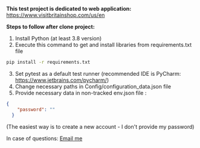 **This test project is dedicated to web application:** <https://www.visitbritainshop.com/us/en>

**Steps to follow after clone project:**
1. Install Python (at least 3.8 version)
2. Execute this command to get and install libraries from requirements.txt file
```bash
pip install -r requirements.txt
```
3. Set pytest as a default test runner (recommended IDE is PyCharm: <https://www.jetbrains.com/pycharm/>)
4. Change necessary paths in Config/configuration_data.json file
5. Provide necessary data in non-tracked env.json file :
```json
{
    "password": ""
  }
```
(The easiest way is to create a new account - I don't provide my password)

In case of questions: [Email me](marczak.krakow@gmail.com)